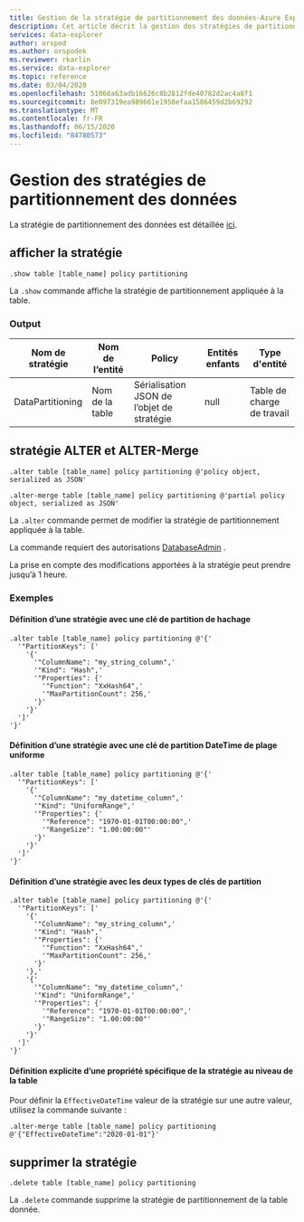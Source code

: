 ```yaml
---
title: Gestion de la stratégie de partitionnement des données-Azure Explorateur de données | Microsoft Docs
description: Cet article décrit la gestion des stratégies de partitionnement des données dans Azure Explorateur de données.
services: data-explorer
author: orspod
ms.author: orspodek
ms.reviewer: rkarlin
ms.service: data-explorer
ms.topic: reference
ms.date: 03/04/2020
ms.openlocfilehash: 51068a63adb16626c8b2812fde40782d2ac4a8f1
ms.sourcegitcommit: 8e097319ea989661e1958efaa1586459d2b69292
ms.translationtype: MT
ms.contentlocale: fr-FR
ms.lasthandoff: 06/15/2020
ms.locfileid: "84780573"
---
```

# <a name="data-partitioning-policy-management"></a>Gestion des stratégies de partitionnement des données

La stratégie de partitionnement des données est détaillée [ici](../management/partitioningpolicy.md).

## <a name="show-policy"></a>afficher la stratégie

```kusto
.show table [table_name] policy partitioning
```

La `.show` commande affiche la stratégie de partitionnement appliquée à la table.

### <a name="output"></a>Output

|Nom de stratégie | Nom de l’entité | Policy | Entités enfants | Type d'entité
|---|---|---|---|---
|DataPartitioning | Nom de la table | Sérialisation JSON de l’objet de stratégie | null | Table de charge de travail

## <a name="alter-and-alter-merge-policy"></a>stratégie ALTER et ALTER-Merge

```kusto
.alter table [table_name] policy partitioning @'policy object, serialized as JSON'

.alter-merge table [table_name] policy partitioning @'partial policy object, serialized as JSON'
```

La `.alter` commande permet de modifier la stratégie de partitionnement appliquée à la table.

La commande requiert des autorisations [DatabaseAdmin](access-control/role-based-authorization.md) .

La prise en compte des modifications apportées à la stratégie peut prendre jusqu’à 1 heure.

### <a name="examples"></a>Exemples

#### <a name="setting-a-policy-with-a-hash-partition-key"></a>Définition d’une stratégie avec une clé de partition de hachage

```kusto
.alter table [table_name] policy partitioning @'{'
  '"PartitionKeys": ['
    '{'
      '"ColumnName": "my_string_column",'
      '"Kind": "Hash",'
      '"Properties": {'
        '"Function": "XxHash64",'
        '"MaxPartitionCount": 256,'
      '}'
    '}'
  ']'
'}'
```

#### <a name="setting-a-policy-with-a-uniform-range-datetime-partition-key"></a>Définition d’une stratégie avec une clé de partition DateTime de plage uniforme

```kusto
.alter table [table_name] policy partitioning @'{'
  '"PartitionKeys": ['
    '{'
      '"ColumnName": "my_datetime_column",'
      '"Kind": "UniformRange",'
      '"Properties": {'
        '"Reference": "1970-01-01T00:00:00",'
        '"RangeSize": "1.00:00:00"'
      '}'
    '}'
  ']'
'}'
```

#### <a name="setting-a-policy-with-both-kinds-of-partition-keys"></a>Définition d’une stratégie avec les deux types de clés de partition

```kusto
.alter table [table_name] policy partitioning @'{'
  '"PartitionKeys": ['
    '{'
      '"ColumnName": "my_string_column",'
      '"Kind": "Hash",'
      '"Properties": {'
        '"Function": "XxHash64",'
        '"MaxPartitionCount": 256,'
      '}'
    '},'
    '{'
      '"ColumnName": "my_datetime_column",'
      '"Kind": "UniformRange",'
      '"Properties": {'
        '"Reference": "1970-01-01T00:00:00",'
        '"RangeSize": "1.00:00:00"'
      '}'
    '}'
  ']'
'}'
```

#### <a name="setting-a-specific-property-of-the-policy-explicitly-at-table-level"></a>Définition explicite d’une propriété spécifique de la stratégie au niveau de la table

Pour définir la `EffectiveDateTime` valeur de la stratégie sur une autre valeur, utilisez la commande suivante :

```kusto
.alter-merge table [table_name] policy partitioning @'{"EffectiveDateTime":"2020-01-01"}'
```

## <a name="delete-policy"></a>supprimer la stratégie

```kusto
.delete table [table_name] policy partitioning
```

La `.delete` commande supprime la stratégie de partitionnement de la table donnée.

